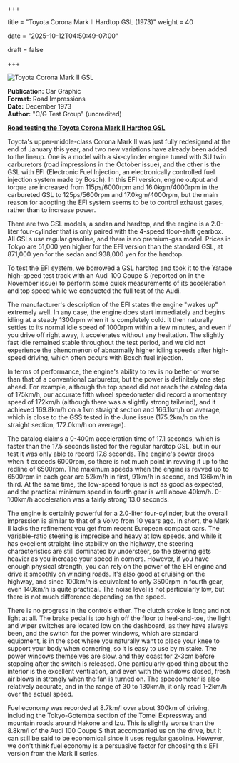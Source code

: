 +++



title = "Toyota Corona Mark II Hardtop GSL (1973)"
weight = 40


date = "2025-10-12T04:50:49-07:00"



draft = false



+++



![Toyota Corona Mark II GSL](/images/CG-RI-Toyota-Corona-Mark-II-Hardtop-GSL-1973.jpg)



<b>Publication:</b> Car Graphic<br>
<b>Format:</b> Road Impressions<br>
<b>Date:</b> December 1973<br>
<b>Author:</b> "C/G Test Group" (uncredited)





<b><u>Road testing the Toyota Corona Mark II Hardtop GSL</b></u>





Toyota's upper-middle-class Corona Mark II was just fully redesigned at the end of January this year, and two new variations have already been added to the lineup. One is a model with a six-cylinder engine tuned with SU twin carburetors (road impressions in the October issue), and the other is the GSL with EFI (Electronic Fuel Injection, an electronically controlled fuel injection system made by Bosch). In this EFI version, engine output and torque are increased from 115ps/6000rpm and 16.0kgm/4000rpm in the carbureted GSL to 125ps/5600rpm and 17.0kgm/4000rpm, but the main reason for adopting the EFI system seems to be to control exhaust gases, rather than to increase power. 



There are two GSL models, a sedan and hardtop, and the engine is a 2.0-liter four-cylinder that is only paired with the 4-speed floor-shift gearbox. All GSLs use regular gasoline, and there is no premium-gas model. Prices in Tokyo are 51,000 yen higher for the EFI version than the standard GSL, at 871,000 yen for the sedan and 938,000 yen for the hardtop.



To test the EFI system, we borrowed a GSL hardtop and took it to the Yatabe high-speed test track with an Audi 100 Coupe S (reported on in the November issue) to perform some quick measurements of its acceleration and top speed while we conducted the full test of the Audi.



The manufacturer's description of the EFI states the engine "wakes up" extremely well. In any case, the engine does start immediately and begins idling at a steady 1300rpm when it is completely cold. It then naturally settles to its normal idle speed of 1000rpm within a few minutes, and even if you drive off right away, it accelerates without any hesitation. The slightly fast idle remained stable throughout the test period, and we did not experience the phenomenon of abnormally higher idling speeds after high-speed driving, which often occurs with Bosch fuel injection. 



In terms of performance, the engine's ability to rev is no better or worse than that of a conventional carburetor, but the power is definitely one step ahead. For example, although the top speed did not reach the catalog data of 175km/h, our accurate fifth wheel speedometer did record a momentary speed of 172km/h (although there was a slightly strong tailwind), and it achieved 169.8km/h on a 1km straight section and 166.1km/h on average, which is close to the GSS tested in the June issue (175.2km/h on the straight section, 172.0km/h on average). 



The catalog claims a 0-400m acceleration time of 17.1 seconds, which is faster than the 17.5 seconds listed for the regular hardtop GSL, but in our test it was only able to record 17.8 seconds. The engine's power drops when it exceeds 6000rpm, so there is not much point in revving it up to the redline of 6500rpm. The maximum speeds when the engine is revved up to 6500rpm in each gear are 52km/h in first, 91km/h in second, and 136km/h in third. At the same time, the low-speed torque is not as good as expected, and the practical minimum speed in fourth gear is well above 40km/h. 0-100km/h acceleration was a fairly strong 13.0 seconds.



The engine is certainly powerful for a 2.0-liter four-cylinder, but the overall impression is similar to that of a Volvo from 10 years ago. In short, the Mark II lacks the refinement you get from recent European compact cars. The variable-ratio steering is imprecise and heavy at low speeds, and while it has excellent straight-line stability on the highway, the steering characteristics are still dominated by understeer, so the steering gets heavier as you increase your speed in corners. However, if you have enough physical strength, you can rely on the power of the EFI engine and drive it smoothly on winding roads. It's also good at cruising on the highway, and since 100km/h is equivalent to only 3500rpm in fourth gear, even 140km/h is quite practical. The noise level is not particularly low, but there is not much difference depending on the speed.



There is no progress in the controls either. The clutch stroke is long and not light at all. The brake pedal is too high off the floor to heel-and-toe, the light and wiper switches are located low on the dashboard, as they have always been, and the switch for the power windows, which are standard equipment, is in the spot where you naturally want to place your knee to support your body when cornering, so it is easy to use by mistake. The power windows themselves are slow, and they coast for 2-3cm before stopping after the switch is released. One particularly good thing about the interior is the excellent ventilation, and even with the windows closed, fresh air blows in strongly when the fan is turned on. The speedometer is also relatively accurate, and in the range of 30 to 130km/h, it only read 1-2km/h over the actual speed. 



Fuel economy was recorded at 8.7km/l over about 300km of driving, including the Tokyo-Gotemba section of the Tomei Expressway and mountain roads around Hakone and Izu. This is slightly worse than the 8.8km/l of the Audi 100 Coupe S that accompanied us on the drive, but it can still be said to be economical since it uses regular gasoline. However, we don't think fuel economy is a persuasive factor for choosing this EFI version from the Mark II series.

